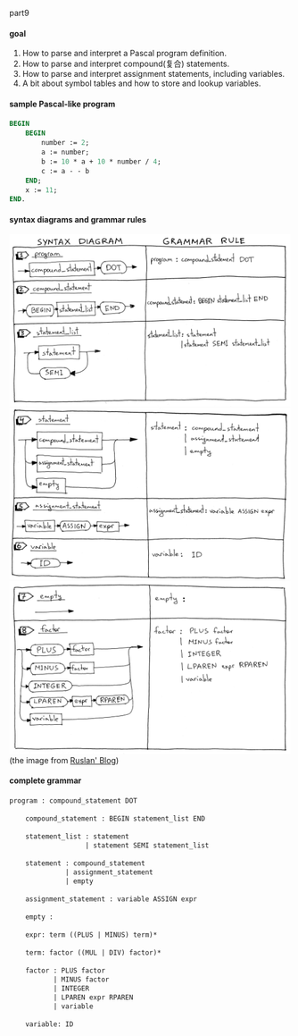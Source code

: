 part9

#### goal
1. How to parse and interpret a Pascal program definition.
2. How to parse and interpret compound(复合) statements.
3. How to parse and interpret assignment statements, including variables.
4. A bit about symbol tables and how to store and lookup variables.

#### sample Pascal-like program
```pascal
BEGIN
    BEGIN
        number := 2;
        a := number;
        b := 10 * a + 10 * number / 4;
        c := a - - b
    END;
    x := 11;
END.
```
#### syntax diagrams and grammar rules
![grammar](https://github.com/wuare/simple-interpreter-tutorial/blob/master/part9/images/lsbasi_part9_syntax_diagram_01.png)  
![grammar](https://github.com/wuare/simple-interpreter-tutorial/blob/master/part9/images/lsbasi_part9_syntax_diagram_02.png)  
![grammar](https://github.com/wuare/simple-interpreter-tutorial/blob/master/part9/images/lsbasi_part9_syntax_diagram_03.png)  
(the image from [Ruslan' Blog](https://ruslanspivak.com/lsbasi-part9/))  

#### complete grammar
```grammar
program : compound_statement DOT

    compound_statement : BEGIN statement_list END

    statement_list : statement
                   | statement SEMI statement_list

    statement : compound_statement
              | assignment_statement
              | empty

    assignment_statement : variable ASSIGN expr

    empty :

    expr: term ((PLUS | MINUS) term)*

    term: factor ((MUL | DIV) factor)*

    factor : PLUS factor
           | MINUS factor
           | INTEGER
           | LPAREN expr RPAREN
           | variable

    variable: ID
```
